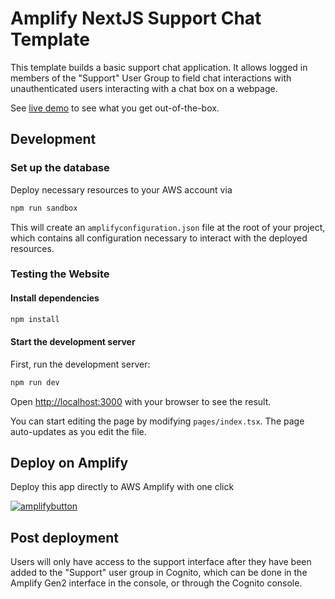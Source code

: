 # Amplify NextJS Support Chat Template

This template builds a basic support chat application. It allows logged in members of the "Support" User Group to field chat interactions with unauthenticated users interacting with a chat box on a webpage.

See [live demo](https://main.d34r3igvub7ye.amplifyapp.com/) to see what you get out-of-the-box.

## Development

### Set up the database

Deploy necessary resources to your AWS account via

```bash
npm run sandbox
```

This will create an `amplifyconfiguration.json` file at the root of your project, which contains all configuration necessary to interact with the deployed resources.

### Testing the Website

#### Install dependencies

```bash
npm install
```

#### Start the development server

First, run the development server:

```bash
npm run dev
```

Open [http://localhost:3000](http://localhost:3000) with your browser to see the result.

You can start editing the page by modifying `pages/index.tsx`. The page auto-updates as you edit the file.

## Deploy on Amplify

Deploy this app directly to AWS Amplify with one click

[![amplifybutton](https://oneclick.amplifyapp.com/button.svg)](https://console.aws.amazon.com/amplify/home#/deploy?repo=https://github.com/stocaaro/amplify-next-support-chat)

## Post deployment
Users will only have access to the support interface after they have been added to the "Support" user group in Cognito, which can be done in the Amplify Gen2 interface in the console, or through the Cognito console.
